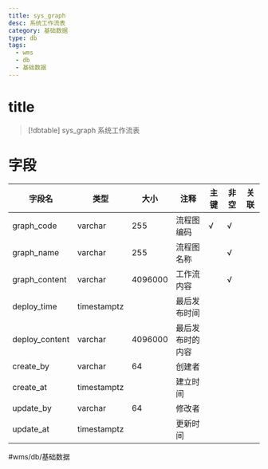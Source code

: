 ```yaml
---
title: sys_graph
desc: 系统工作流表
category: 基础数据
type: db
tags:
  - wms
  - db
  - 基础数据
---
```


# title
>[!dbtable] sys_graph
> 系统工作流表

# 字段
| 字段名 | 类型 | 大小 | 注释 | 主键 | 非空 | 关联 |
| --- | --- | --- | --- | --- | --- | --- |
| graph_code | varchar | 255 | 流程图编码 | √ | √ |  |
| graph_name | varchar | 255 | 流程图名称 |  | √ |  |
| graph_content | varchar | 4096000 | 工作流内容 |  | √ |  |
| deploy_time | timestamptz |  | 最后发布时间 |  |  |  |
| deploy_content | varchar | 4096000 | 最后发布时的内容 |  |  |  |
| create_by | varchar | 64 | 创建者 |  |  |  |
| create_at | timestamptz |  | 建立时间 |  |  |  |
| update_by | varchar | 64 | 修改者 |  |  |  |
| update_at | timestamptz |  | 更新时间 |  |  |  |
#wms/db/基础数据
